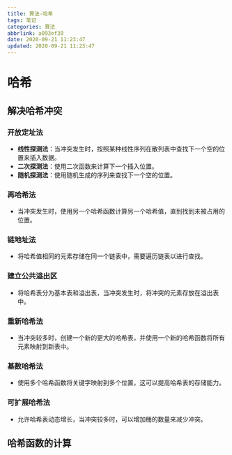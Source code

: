```yaml
---
title: 算法-哈希
tags: 笔记
categories: 算法
abbrlink: a093ef30
date: 2020-09-21 11:23:47
updated: 2020-09-21 11:23:47
---
```




# 哈希

## 解决哈希冲突

### 开放定址法

- **线性探测法**：当冲突发生时，按照某种线性序列在散列表中查找下一个空的位置来插入数据。
- **二次探测法**：使用二次函数来计算下一个插入位置。
- **随机探测法**：使用随机生成的序列来查找下一个空的位置。

### 再哈希法

- 当冲突发生时，使用另一个哈希函数计算另一个哈希值，直到找到未被占用的位置。

### 链地址法

- 将哈希值相同的元素存储在同一个链表中，需要遍历链表以进行查找。

### 建立公共溢出区

- 将哈希表分为基本表和溢出表，当冲突发生时，将冲突的元素存放在溢出表中。

### 重新哈希法

- 当冲突较多时，创建一个新的更大的哈希表，并使用一个新的哈希函数将所有元素映射到新表中。

### 基数哈希法

- 使用多个哈希函数将关键字映射到多个位置，这可以提高哈希表的存储能力。

### 可扩展哈希法

- 允许哈希表动态增长，当冲突较多时，可以增加桶的数量来减少冲突。

## 哈希函数的计算
